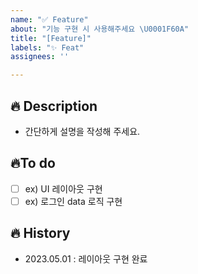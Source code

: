 ```yaml
---
name: "✅ Feature"
about: "기능 구현 시 사용해주세요 \U0001F60A"
title: "[Feature]"
labels: "✨ Feat"
assignees: ''

---
```


## 🔥 Description
- 간단하게 설명을 작성해 주세요.

## 🔥To do
- [ ] ex) UI 레이아웃 구현
- [ ] ex) 로그인 data 로직 구현

## 🔥 History
- 2023.05.01 : 레이아웃 구현 완료
